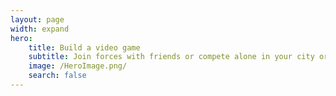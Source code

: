 ```yaml
---
layout: page
width: expand
hero:
    title: Build a video game
    subtitle: Join forces with friends or compete alone in your city or under one of our partners with Code Contest.
    image: /HeroImage.png/
    search: false
---
```

